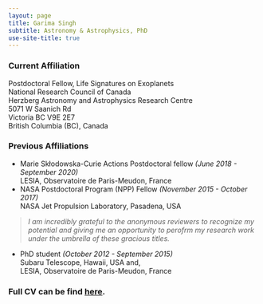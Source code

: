 ```yaml
---
layout: page
title: Garima Singh
subtitle: Astronomy & Astrophysics, PhD
use-site-title: true
---
```


### Current Affiliation

Postdoctoral Fellow, Life Signatures on Exoplanets <br />
National Research Council of Canada <br />
Herzberg Astronomy and Astrophysics Research Centre <br />
5071 W Saanich Rd <br />
Victoria BC V9E 2E7 <br />
British Columbia (BC), Canada

### Previous Affiliations

- Marie Skłodowska-Curie Actions Postdoctoral fellow _(June 2018 - September 2020)_ <br /> LESIA, Observatoire de Paris-Meudon, France 
- NASA Postdoctoral Program (NPP) Fellow _(November 2015 - October 2017)_ <br /> NASA Jet Propulsion Laboratory, Pasadena, USA 

>_I am incredibly grateful to the anonymous reviewers to recognize my potential and giving me an opportunity to perofrm my research work under the umbrella of these gracious titles._

- PhD student _(October 2012 - September 2015)_ <br />
Subaru Telescope, Hawaii, USA and, <br />
LESIA, Observatoire de Paris-Meudon, France

### Full CV can be find [here](/CV_GS_2020.pdf).
